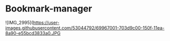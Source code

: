 # Bookmark-manager

![IMG_2995](https://user-images.githubusercontent.com/53044792/69967001-703d9c00-150f-11ea-8a90-e55bcd3833a0.JPG